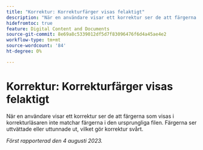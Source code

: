 ```yaml
---
title: "Korrektur: Korrekturfärger visas felaktigt"
description: "När en användare visar ett korrektur ser de att färgerna som visas i korrekturläsaren inte matchar färgerna i originalfilen. Färgerna ser uttvättade eller uttunnade ut, vilket gör korrektur svårt."
hidefromtoc: true
feature: Digital Content and Documents
source-git-commit: 8e69a8c5339012df5d7f83096476f6d4a45ae4e2
workflow-type: tm+mt
source-wordcount: '84'
ht-degree: 0%

---
```



# Korrektur: Korrekturfärger visas felaktigt

<!--WF and WFP TOCs-->

När en användare visar ett korrektur ser de att färgerna som visas i korrekturläsaren inte matchar färgerna i den ursprungliga filen. Färgerna ser uttvättade eller uttunnade ut, vilket gör korrektur svårt.

_Först rapporterad den 4 augusti 2023._

